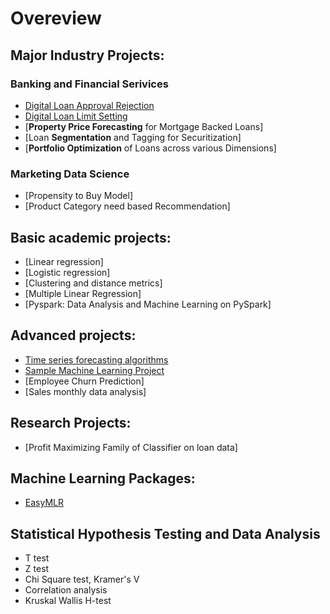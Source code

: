 # Overeview

## Major Industry Projects:
### Banking and Financial Serivices
- [Digital Loan Approval Rejection](https://www.maybank2u.com.my/maybank2u/malaysia/en/business/financing/working_capital/business/sme_clean_loan_financing.page)
- [Digital Loan Limit Setting](https://www.maybank2u.com.my/maybank2u/malaysia/en/business/financing/working_capital/business/sme_clean_loan_financing.page)
- [**Property Price Forecasting** for Mortgage Backed Loans]
- [Loan **Segmentation** and Tagging for Securitization]
- [**Portfolio Optimization** of Loans across various Dimensions]

### Marketing Data Science 
- [Propensity to Buy Model]  
- [Product Category need based Recommendation]


## Basic academic projects:
- [Linear regression]
- [Logistic regression]
- [Clustering and distance metrics]
- [Multiple Linear Regression]
- [Pyspark: Data Analysis and Machine Learning on PySpark]

## Advanced projects:
- [Time series forecasting algorithms](https://github.com/urmanml/Samples/tree/time-series)
- [Sample Machine Learning Project](https://github.com/urmanml/Samples/tree/classification-project)
- [Employee Churn Prediction]
- [Sales monthly data analysis]

## Research Projects:
- [Profit Maximizing Family of Classifier on loan data]

## Machine Learning Packages:
- [EasyMLR](https://github.com/urmanml/easyMLR)

## Statistical Hypothesis Testing and Data Analysis
- T test
- Z test
- Chi Square test, Kramer's V
- Correlation analysis
- Kruskal Wallis H-test


